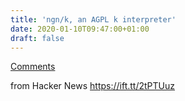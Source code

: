 ```yaml
---
title: 'ngn/k, an AGPL k interpreter'
date: 2020-01-10T09:47:00+01:00
draft: false
---
```


[Comments](https://news.ycombinator.com/item?id=22009241)  
  
from Hacker News https://ift.tt/2tPTUuz